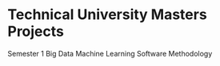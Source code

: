 # Technical University Masters Projects
Semester 1
  Big Data
  Machine Learning
  Software Methodology
